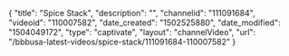 {
    "title": "Spice Stack",
    "description": "",
    "channelid": "111091684",
    "videoid": "110007582",
    "date_created": "1502525880",
    "date_modified": "1504049172",
    "type": "captivate",
    "layout": "channelVideo",
    "url": "\/bbbusa-latest-videos\/spice-stack\/111091684-110007582"
}